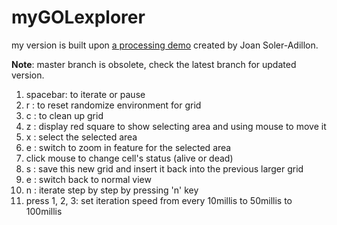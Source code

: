# myGOLexplorer

my version is built upon [a processing demo](https://processing.org/examples/gameoflife.html) created by Joan Soler-Adillon. 

**Note**: master branch is obsolete, check the latest branch for updated version.

1. spacebar: to iterate or pause
2. r : to reset randomize environment for grid
3. c : to clean up grid
4. z : display red square to show selecting area and using mouse to move it
5. x : select the selected area
6. e : switch to zoom in feature for the selected area 
7. click mouse to change cell's status (alive or dead)
8. s : save this new grid and insert it back into the previous larger grid 
9. e : switch back to normal view 
10. n : iterate step by step by pressing 'n' key
11. press 1, 2, 3: set iteration speed from every 10millis to 50millis to 100millis
